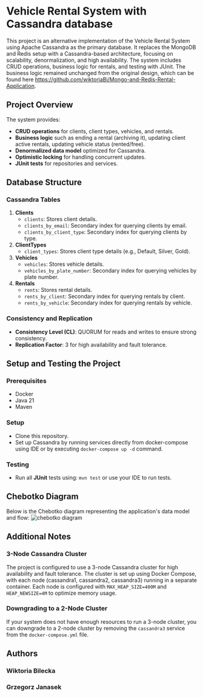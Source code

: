 # Vehicle Rental System with Cassandra database
This project is an alternative implementation of the Vehicle Rental System using Apache Cassandra as the primary database. It replaces the MongoDB and Redis setup with a Cassandra-based architecture, focusing on scalability, denormalization, and high availability. The system includes CRUD operations, business logic for rentals, and testing with JUnit. The business logic remained unchanged from the original design, which can be found here https://github.com/wiktoriaBi/Mongo-and-Redis-Rental-Application.

## Project Overview
The system provides:
- **CRUD operations** for clients, client types, vehicles, and rentals.
- **Business logic** such as ending a rental (archiving it), updating client active rentals, updating vehicle status (rented/free).
- **Denormalized data model** optimized for Cassandra.
- **Optimistic locking** for handling concurrent updates.
- **JUnit tests** for repositories and services.

## Database Structure
### Cassandra Tables
1. **Clients**
    - ```clients```: Stores client details.
    - ```clients_by_email```: Secondary index for querying clients by email.
    - ```clients_by_client_type```: Secondary index for querying clients by type.
2. **ClientTypes**
    - ```client_types```: Stores client type details (e.g., Default, Silver, Gold).
3. **Vehicles**
    - ```vehicles```: Stores vehicle details.
    - ```vehicles_by_plate_number```: Secondary index for querying vehicles by plate number.
4. **Rentals**
    - ```rents```: Stores rental details.
    - ```rents_by_client```: Secondary index for querying rentals by client.
    - ```rents_by_vehicle```: Secondary index for querying rentals by vehicle.

### Consistency and Replication
- **Consistency Level (CL)**: QUORUM for reads and writes to ensure strong consistency.
- **Replication Factor**: 3 for high availability and fault tolerance.

## Setup and Testing the Project
### Prerequisites
- Docker
- Java 21
- Maven

### Setup
- Clone this repository.
- Set up Cassandra by running services directly from docker-compose using IDE or by executing ```docker-compose up -d``` command.

### Testing
- Run all **JUnit** tests using: ```mvn test``` or use your IDE to run tests.

## Chebotko Diagram
Below is the Chebotko diagram representing the application's data model and flow:
![chebotko diagram](https://github.com/user-attachments/assets/28c94727-b200-41e7-a3ac-20d4c1eaaf85)

## Additional Notes
### 3-Node Cassandra Cluster
The project is configured to use a 3-node Cassandra cluster for high availability and fault tolerance. The cluster is set up using Docker Compose, with each node (cassandra1, cassandra2, cassandra3) running in a separate container. Each node is configured with ```MAX_HEAP_SIZE=400M``` and ```HEAP_NEWSIZE=4M``` to optimize memory usage.

### Downgrading to a 2-Node Cluster
If your system does not have enough resources to run a 3-node cluster, you can downgrade to a 2-node cluster by removing the ```cassandra3``` service from the ```docker-compose.yml``` file.

## Authors
### Wiktoria Bilecka
### Grzegorz Janasek
